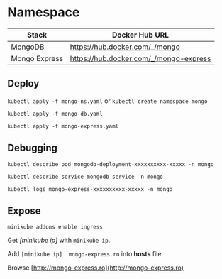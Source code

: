 # Namespace

Stack          | Docker Hub URL
---------------|-----------------------------------------
 MongoDB       | <https://hub.docker.com/_/mongo>
 Mongo Express | <https://hub.docker.com/_/mongo-express>

## Deploy

`kubectl apply -f mongo-ns.yaml` or `kubectl create namespace mongo`

`kubectl apply -f mongo-db.yaml`

`kubectl apply -f mongo-express.yaml`

## Debugging

`kubectl describe pod mongodb-deployment-xxxxxxxxxx-xxxxx -n mongo`

`kubectl describe service mongodb-service -n mongo`

`kubectl logs mongo-express-xxxxxxxxxx-xxxxx -n mongo`

## Expose

`minikube addons enable ingress`

Get _[minikube ip]_ with `minikube ip`.

Add `[minikube ip]  mongo-express.ro` into **hosts** file.

Browse [http://mongo-express.ro](http://mongo-express.ro)
